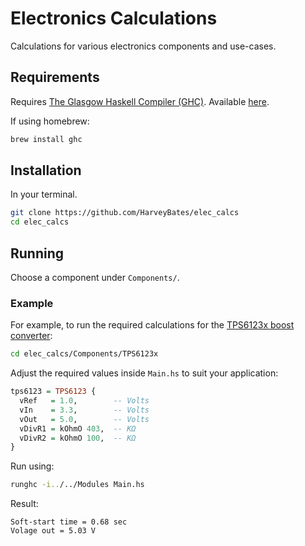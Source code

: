 # Electronics Calculations
Calculations for various electronics components and use-cases.

## Requirements
Requires [The Glasgow Haskell Compiler (GHC)](https://www.haskell.org/ghc). Available [here](https://www.haskell.org/ghc/distribution_packages.html).

If using homebrew:
```bash
brew install ghc
```

## Installation
In your terminal.
```bash
git clone https://github.com/HarveyBates/elec_calcs
cd elec_calcs
```

## Running
Choose a component under `Components/`. 

### Example
For example, to run the required calculations for the [TPS6123x boost converter](https://www.ti.com/lit/ds/symlink/tps61235p.pdf):
```bash
cd elec_calcs/Components/TPS6123x
```

Adjust the required values inside `Main.hs` to suit your application:
```haskell
tps6123 = TPS6123 {
  vRef   = 1.0,        -- Volts
  vIn    = 3.3,        -- Volts
  vOut   = 5.0,        -- Volts
  vDivR1 = kOhmO 403,  -- KΩ
  vDivR2 = kOhmO 100,  -- KΩ
}
```

Run using:
```bash
runghc -i../../Modules Main.hs
```

Result:
```
Soft-start time = 0.68 sec
Volage out = 5.03 V
```
